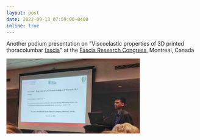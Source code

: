 ```yaml
---
layout: post
date: 2022-09-13 07:59:00-0400
inline: true
---
```



Another podium presentation on "Viscoelastic properties of 3D printed thoracolumbar [fascia](https://www.researchgate.net/publication/363581651_Viscoelastic_Properties_of_a_3D_Printed_Analogue_of_Thoracolumbar_Fascia)" at the [Fascia Research Congress](https://fasciaresearchsociety.org/), Montreal, Canada

<img src="assets/img/frc_presentation.jpeg" alt="FRC Presentation" width="350"/>





